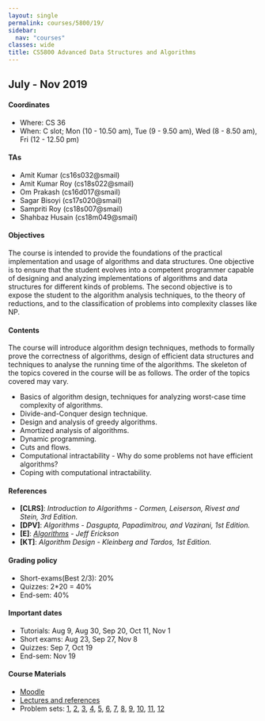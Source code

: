 ```yaml
---
layout: single
permalink: courses/5800/19/
sidebar:
  nav: "courses"
classes: wide
title: CS5800 Advanced Data Structures and Algorithms
---
```


## July - Nov 2019

#### Coordinates
- Where: CS 36
- When: C slot; Mon (10 - 10.50 am), Tue (9 - 9.50 am), Wed (8 - 8.50 am), Fri (12 - 12.50 pm)

#### TAs
- Amit Kumar (cs16s032@smail)
- Amit Kumar Roy (cs18s022@smail)
- Om Prakash (cs16d017@smail)
- Sagar Bisoyi (cs17s020@smail)
- Sampriti Roy (cs18s007@smail)
- Shahbaz Husain (cs18m049@smail)

#### Objectives
The course is intended to provide the foundations of the practical implementation and usage of algorithms and data structures. One objective is to ensure that the student evolves into a competent programmer capable of designing and analyzing implementations of algorithms and data structures for different kinds of problems. The second objective is to expose the student to the algorithm analysis techniques, to the theory of reductions, and to the classification of problems into complexity classes like NP.

#### Contents
The course will introduce algorithm design techniques, methods to formally prove the correctness of algorithms, design of efficient data structures and techniques to analyse the running time of the algorithms. The skeleton of the topics covered in the course will be as follows. The order of the topics covered may vary.

- Basics of algorithm design, techniques for analyzing worst-case time complexity of algorithms.
- Divide-and-Conquer design technique.
- Design and analysis of greedy algorithms.
- Amortized analysis of algorithms.
- Dynamic programming.
- Cuts and flows.
- Computational intractability - Why do some problems not have efficient algorithms?
- Coping with computational intractability.

#### References
 - **[CLRS]**: *Introduction to Algorithms* - *Cormen, Leiserson, Rivest and Stein, 3rd Edition.*
 - **[DPV]**: *Algorithms* - *Dasgupta, Papadimitrou, and Vazirani, 1st Edition.*
 - **[E]**: *[Algorithms](http://jeffe.cs.illinois.edu/teaching/algorithms/book/Algorithms-JeffE.pdf)* - *Jeff Erickson*
 - **[KT]**: *Algorithm Design* - *Kleinberg and Tardos, 1st Edition.*

#### Grading policy
 - Short-exams(Best 2/3): 20%
 - Quizzes: 2*20 = 40%
 - End-sem: 40%

#### Important dates
 - Tutorials: Aug 9, Aug 30, Sep 20, Oct 11, Nov 1
 - Short exams: Aug 23, Sep 27, Nov 8
 - Quizzes: Sep 7, Oct 19
 - End-sem: Nov 19

#### Course Materials
 - [Moodle](https://courses.iitm.ac.in/course/view.php?id=4892)
 - [Lectures and references]()
 - Problem sets: [1](https://drive.google.com/file/d/1jnNLRbWhcVQLHH8WTWz6huF339iJrywt/view?usp=sharing),
 [2](https://drive.google.com/open?id=1jwbrDjRg90UWCf3-IqeC4dKoYLoCOe7v),
 [3](https://drive.google.com/open?id=1h9nAEe4qMeBN8lhMg6ZAziipkQyR_yGZ),
 [4](https://drive.google.com/open?id=1IReTK4NkhaQbRYUJYFCHp6z_n020fesc),
 [5](https://drive.google.com/open?id=1rTMjUkGwDvQDqllwlyMz3uc0uvlfYOMK),
 [6](https://drive.google.com/open?id=1_DBp2zEN7bF9BJ-n7rCxkUUoZK0rKSwP),
 [7](https://drive.google.com/open?id=1F6ntSeyi01u78uHzjxwikDLmIEi9paaa),
 [8](https://drive.google.com/open?id=1jNEU5tzBgloJYLnks91QGRHFxfbkebTe),
 [9](https://drive.google.com/open?id=1EaKjYxLShwFRVravp0XvCLTVNJ-iVB6_),
 [10](https://drive.google.com/open?id=1gxez0IzxmFXerp8IRsFaeS_hsQGK8D1R),
 [11](https://drive.google.com/open?id=1LUFdLPdAgCosWBDBkrlOZpyyv8Zuu4iQ),
 [12](https://drive.google.com/open?id=1j0aXg3_GY5teCM4LkInmgJ27GjtFL25f)
